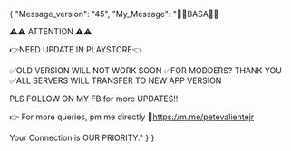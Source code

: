 {
    "Message_version": "45",
    "My_Message": "📌📌BASA📌📌

⚠️⚠️ ATTENTION ⚠️⚠️

👉NEED UPDATE IN PLAYSTORE👈

✅OLD VERSION WILL NOT WORK SOON
✅FOR MODDERS? THANK YOU
✅ALL SERVERS WILL TRANSFER TO NEW APP VERSION

PLS FOLLOW ON MY FB for more UPDATES!!

👉 For more queries, pm me directly 🔗https://m.me/petevalientejr

Your Connection is OUR PRIORITY." }
}

